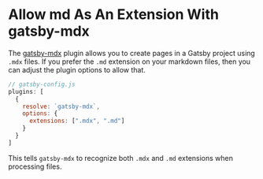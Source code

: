 # Allow md As An Extension With gatsby-mdx

The [gatsby-mdx](https://github.com/ChristopherBiscardi/gatsby-mdx) plugin
allows you to create pages in a Gatsby project using `.mdx` files. If you
prefer the `.md` extension on your markdown files, then you can adjust the
plugin options to allow that.

```javascript
// gatsby-config.js
plugins: [
  {
    resolve: `gatsby-mdx`,
    options: {
      extensions: [".mdx", ".md"]
    }
  }
]
```

This tells `gatsby-mdx` to recognize both `.mdx` and `.md` extensions when
processing files.
